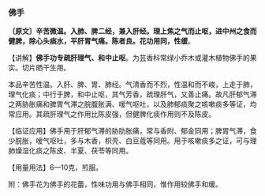 ### 佛手

**〔原文〕辛苦微温。入肺、脾二经，兼入肝经。理上焦之气而止呕，进中州之食而健脾，除心头痰水，平肝胃气痛。陈者良。花功用同，性缓**。

【讲解】**佛手功专疏肝理气、和中止呕**。为芸香科常绿小乔木或灌木植物佛手的果实。切片晒干生用。

本品辛苦性温。入肝、脾、胃、肺经。气清香而不烈，性温和而不峻，上走于肺，理气化痰；中行于脾，和中止呕，其气芳香，疏理肝气，又善止痛。故凡肝郁气滞之两胁胀痛和脾胃气滞之脘腹胀满、嗳气呕吐，以及肺郁痰聚之咳嗽痰多等证，均常应用。其疏肝理气之作用比陈皮强，但健脾化痰作用则不及陈皮。

【临证应用】佛手用于肝郁气滞的胁肋胀痛，常与香附、郁金同用；脾胃气滞，食少脘胀，嗳气呕吐，多与木香，枳壳、白豆蔻等同用。用于咳嗽痰多之证，可与理肺燥湿化痰之陈皮、半夏、茯苓等同用。

【用量用法】6—10克，煎服。

附：佛手花为佛手的花蕾，性味功用与佛手相同，惟作用较佛手和缓。
